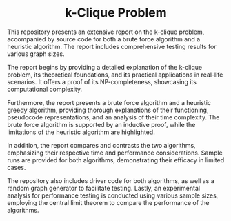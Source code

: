 <h1 align="center"> k-Clique Problem </h1>

This repository presents an extensive report on the k-clique problem, accompanied by source code for both a brute force algorithm and a heuristic algorithm. The report includes comprehensive testing results for various graph sizes.

The report begins by providing a detailed explanation of the k-clique problem, its theoretical foundations, and its practical applications in real-life scenarios. It offers a proof of its NP-completeness, showcasing its computational complexity.

Furthermore, the report presents a brute force algorithm and a heuristic greedy algorithm, providing thorough explanations of their functioning, pseudocode representations, and an analysis of their time complexity. The brute force algorithm is supported by an inductive proof, while the limitations of the heuristic algorithm are highlighted.

In addition, the report compares and contrasts the two algorithms, emphasizing their respective time and performance considerations. Sample runs are provided for both algorithms, demonstrating their efficacy in limited cases.

The repository also includes driver code for both algorithms, as well as a random graph generator to facilitate testing. Lastly, an experimental analysis for performance testing is conducted using various sample sizes, employing the central limit theorem to compare the performance of the algorithms.
